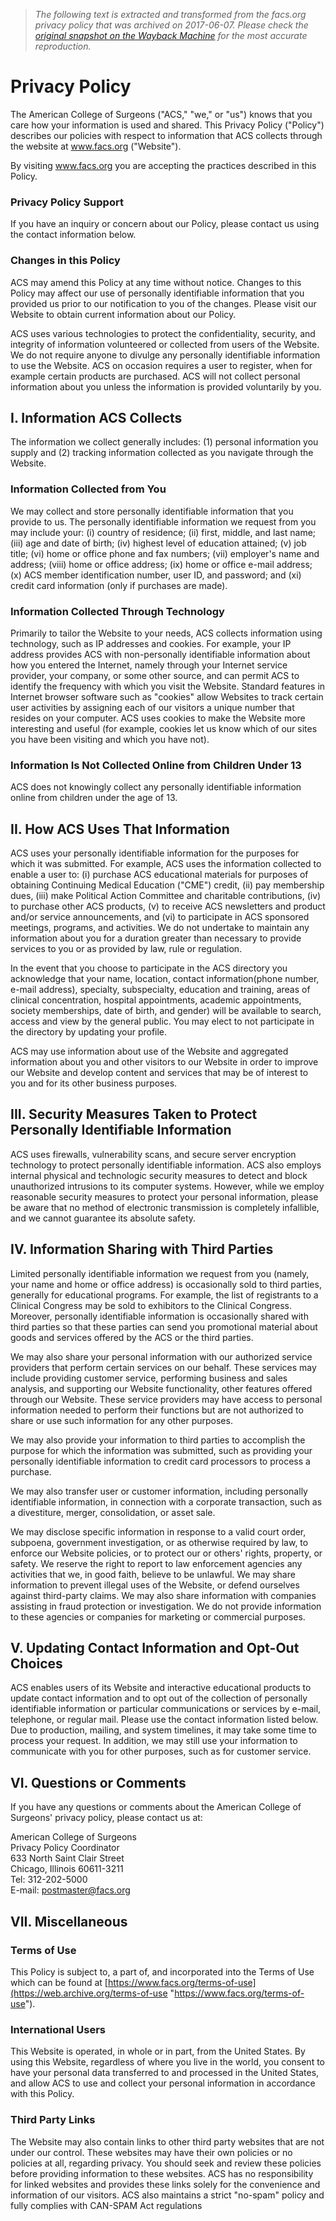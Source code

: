 > *The following text is extracted and transformed from the facs.org privacy policy that was archived on 2017-06-07. Please check the [original snapshot on the Wayback Machine](https://web.archive.org/web/20170607150827id_/https%3A//www.facs.org/privacy-policy) for the most accurate reproduction.*

# Privacy Policy

The American College of Surgeons ("ACS," "we," or "us") knows that you care how your information is used and shared. This Privacy Policy ("Policy") describes our policies with respect to information that ACS collects through the website at www.facs.org ("Website").

By visiting www.facs.org you are accepting the practices described in this Policy.

### Privacy Policy Support

If you have an inquiry or concern about our Policy, please contact us using the contact information below.

### Changes in this Policy

ACS may amend this Policy at any time without notice. Changes to this Policy may affect our use of personally identifiable information that you provided us prior to our notification to you of the changes. Please visit our Website to obtain current information about our Policy.

ACS uses various technologies to protect the confidentiality, security, and integrity of information volunteered or collected from users of the Website. We do not require anyone to divulge any personally identifiable information to use the Website. ACS on occasion requires a user to register, when for example certain products are purchased. ACS will not collect personal information about you unless the information is provided voluntarily by you.

## I. Information ACS Collects

The information we collect generally includes: (1) personal information you supply and (2) tracking information collected as you navigate through the Website.

### Information Collected from You

We may collect and store personally identifiable information that you provide to us. The personally identifiable information we request from you may include your: (i) country of residence; (ii) first, middle, and last name; (iii) age and date of birth; (iv) highest level of education attained; (v) job title; (vi) home or office phone and fax numbers; (vii) employer's name and address; (viii) home or office address; (ix) home or office e-mail address; (x) ACS member identification number, user ID, and password; and (xi) credit card information (only if purchases are made).

### Information Collected Through Technology

Primarily to tailor the Website to your needs, ACS collects information using technology, such as IP addresses and cookies. For example, your IP address provides ACS with non-personally identifiable information about how you entered the Internet, namely through your Internet service provider, your company, or some other source, and can permit ACS to identify the frequency with which you visit the Website. Standard features in Internet browser software such as "cookies" allow Websites to track certain user activities by assigning each of our visitors a unique number that resides on your computer. ACS uses cookies to make the Website more interesting and useful (for example, cookies let us know which of our sites you have been visiting and which you have not).

### Information Is Not Collected Online from Children Under 13

ACS does not knowingly collect any personally identifiable information online from children under the age of 13.

## II. How ACS Uses That Information

ACS uses your personally identifiable information for the purposes for which it was submitted. For example, ACS uses the information collected to enable a user to: (i) purchase ACS educational materials for purposes of obtaining Continuing Medical Education ("CME") credit, (ii) pay membership dues, (iii) make Political Action Committee and charitable contributions, (iv) to purchase other ACS products, (v) to receive ACS newsletters and product and/or service announcements, and (vi) to participate in ACS sponsored meetings, programs, and activities. We do not undertake to maintain any information about you for a duration greater than necessary to provide services to you or as provided by law, rule or regulation.

In the event that you choose to participate in the ACS directory you acknowledge that your name, location, contact information(phone number, e-mail address), specialty, subspecialty, education and training, areas of clinical concentration, hospital appointments, academic appointments, society memberships, date of birth, and gender) will be available to search, access and view by the general public. You may elect to not participate in the directory by updating your profile.

ACS may use information about use of the Website and aggregated information about you and other visitors to our Website in order to improve our Website and develop content and services that may be of interest to you and for its other business purposes.

## III. Security Measures Taken to Protect Personally Identifiable Information

ACS uses firewalls, vulnerability scans, and secure server encryption technology to protect personally identifiable information. ACS also employs internal physical and technologic security measures to detect and block unauthorized intrusions to its computer systems. However, while we employ reasonable security measures to protect your personal information, please be aware that no method of electronic transmission is completely infallible, and we cannot guarantee its absolute safety.

## IV. Information Sharing with Third Parties

Limited personally identifiable information we request from you (namely, your name and home or office address) is occasionally sold to third parties, generally for educational programs. For example, the list of registrants to a Clinical Congress may be sold to exhibitors to the Clinical Congress. Moreover, personally identifiable information is occasionally shared with third parties so that these parties can send you promotional material about goods and services offered by the ACS or the third parties.

We may also share your personal information with our authorized service providers that perform certain services on our behalf. These services may include providing customer service, performing business and sales analysis, and supporting our Website functionality, other features offered through our Website. These service providers may have access to personal information needed to perform their functions but are not authorized to share or use such information for any other purposes.

We may also provide your information to third parties to accomplish the purpose for which the information was submitted, such as providing your personally identifiable information to credit card processors to process a purchase.

We may also transfer user or customer information, including personally identifiable information, in connection with a corporate transaction, such as a divestiture, merger, consolidation, or asset sale.

We may disclose specific information in response to a valid court order, subpoena, government investigation, or as otherwise required by law, to enforce our Website policies, or to protect our or others' rights, property, or safety. We reserve the right to report to law enforcement agencies any activities that we, in good faith, believe to be unlawful. We may share information to prevent illegal uses of the Website, or defend ourselves against third-party claims. We may also share information with companies assisting in fraud protection or investigation. We do not provide information to these agencies or companies for marketing or commercial purposes.

## V. Updating Contact Information and Opt-Out Choices

ACS enables users of its Website and interactive educational products to update contact information and to opt out of the collection of personally identifiable information or particular communications or services by e-mail, telephone, or regular mail. Please use the contact information listed below. Due to production, mailing, and system timelines, it may take some time to process your request. In addition, we may still use your information to communicate with you for other purposes, such as for customer service.

## VI. Questions or Comments

If you have any questions or comments about the American College of Surgeons' privacy policy, please contact us at:

American College of Surgeons  
Privacy Policy Coordinator  
633 North Saint Clair Street  
Chicago, Illinois 60611-3211  
Tel: 312-202-5000  
E-mail: [postmaster@facs.org](mailto:postmaster@facs.org "E-mail postmaster@facs.org")

## VII. Miscellaneous

### Terms of Use

This Policy is subject to, a part of, and incorporated into the Terms of Use which can be found at [https://www.facs.org/terms-of-use](https://web.archive.org/terms-of-use "https://www.facs.org/terms-of-use").

### International Users

This Website is operated, in whole or in part, from the United States. By using this Website, regardless of where you live in the world, you consent to have your personal data transferred to and processed in the United States, and allow ACS to use and collect your personal information in accordance with this Policy.

### Third Party Links

The Website may also contain links to other third party websites that are not under our control. These websites may have their own policies or no policies at all, regarding privacy. You should seek and review these policies before providing information to these websites. ACS has no responsibility for linked websites and provides these links solely for the convenience and information of our visitors. ACS also maintains a strict "no-spam" policy and fully complies with CAN-SPAM Act regulations
